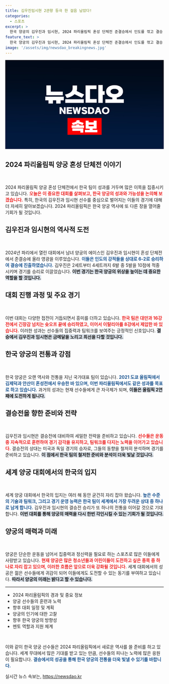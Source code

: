 ```yaml
---
title: 김우진임시현 2관왕 등극 한 걸음 남았다!
categories:
  - 스포츠
excerpt: >
  한국 양궁의 김우진과 임시현, 2024 파리올림픽 혼성 단체전 준결승에서 인도를 꺾고 결승 진출! 금메달을 목전에 두고 있는 이들이 올림픽 2관왕에 도전한다.
feature_text: >
  한국 양궁의 김우진과 임시현, 2024 파리올림픽 혼성 단체전 준결승에서 인도를 꺾고 결승 진출! 금메달을 목전에 두고 있는 이들이 올림픽 2관왕에 도전한다.
image: '/assets/img/newsdao_breakingnews.jpg'
---
```


<p><img src="/assets/img/newsdao_breakingnews.jpg" alt="koreaapp 속보" /></p>

<h2 data-ke-size="size26">2024 파리올림픽 양궁 혼성 단체전 이야기</h2>

<p data-ke-size="size16">&nbsp;</p>

<p>2024 파리올림픽 양궁 혼성 단체전에서 한국 팀이 성과를 거두며 많은 이목을 집중시키고 있습니다. <b><span style="color: #ee2323;">오늘은 이 중요한 대회를 살펴보고, 한국 양궁의 성과와 가능성을 논의해 보겠습니다.</span></b> 특히, 한국의 김우진과 임시현 선수를 중심으로 벌어지는 이들의 경기에 대해 더 자세히 알아보겠습니다. 2024 파리올림픽은 한국 양궁 역사에 또 다른 장을 열어줄 기회가 될 것입니다.</p>

<h2 data-ke-size="size26">김우진과 임시현의 역사적 도전</h2>

<p data-ke-size="size16">&nbsp;</p>

<p>2024년 파리에서 열린 대회에서 남녀 양궁의 에이스인 김우진과 임시현이 혼성 단체전에서 준결승에 올라 영광을 이루었습니다. <b><span style="color: #1a5490;">이들은 인도의 강적들을 상대로 6-2로 승리하여 결승에 진출하였습니다.</span></b> 김우진은 2세트부터 4세트까지 6발 중 5발을 10점에 적중시키며 경기를 승리로 이끌었습니다. <b><span style="background-color: #21538527;">이번 경기는 한국 양궁의 위상을 높이는 데 중요한 역할을 할 것입니다.</span></b> </p>

<h2 data-ke-size="size26">대회 진행 과정 및 주요 경기</h2>

<p data-ke-size="size16">&nbsp;</p>

<p>이번 대회는 다양한 접전이 거듭되면서 흥미를 더하고 있습니다. <b><span style="color: #ee2323;">한국 팀은 대만과 16강전에서 긴장감 넘치는 슛오프 끝에 승리하였고, 이어서 이탈리아를 8강에서 제압한 바 있습니다.</span></b> 이러한 성과는 선수들의 집중력과 팀워크를 보여주는 긍정적인 신호입니다. <b><span style="background-color: #21538527;">결승에서 김우진과 임시현은 금메달을 노리고 최선을 다할 것입니다.</span></b></p>

<h2 data-ke-size="size26">한국 양궁의 전통과 강점</h2>

<p data-ke-size="size16">&nbsp;</p>

<p>한국 양궁은 오랜 역사와 전통을 지닌 국가대표 팀이 있습니다. <b><span style="color: #1a5490;">2021 도쿄 올림픽에서 김제덕과 안산이 혼성전에서 우승한 바 있으며, 이번 파리올림픽에서도 같은 성과를 목표로 하고 있습니다.</span></b> 과거의 성과는 현재 선수들에게 큰 자극제가 되며, <b><span style="background-color: #21538527;">이들은 올림픽 2연패에 도전하게 됩니다.</span></b></p>

<h2 data-ke-size="size26">결승전을 향한 준비와 전략</h2>

<p data-ke-size="size16">&nbsp;</p>

<p>김우진과 임시현은 결승전에 대비하여 세밀한 전략을 준비하고 있습니다. <b><span style="color: #ee2323;">선수들은 운동 중 지속적으로 훈련하여 경기 감각을 유지하고, 팀워크를 다지는 노력을 이어가고 있습니다.</span></b> 결승전의 상대는 미국과 독일 경기의 승자로, 그들의 동향을 철저히 분석하며 경기를 준비하고 있습니다. <b><span style="background-color: #21538527;">이 점에서 한국 팀의 철저한 준비와 분석이 더욱 빛날 것입니다.</span></b></p>

<h2 data-ke-size="size26">세계 양궁 대회에서의 한국의 입지</h2>

<p data-ke-size="size16">&nbsp;</p>

<p>세계 양궁 대회에서 한국의 입지는 여러 해 동안 굳건히 자리 잡아 왔습니다. <b><span style="color: #1a5490;">높은 수준의 기술과 팀워크, 그리고 경기 운영 능력은 한국 팀이 세계에서 가장 두려운 상대 중 하나로 남게 합니다.</span></b> 김우진과 임시현의 결승전 승리가 또 하나의 전통을 이어갈 것으로 기대합니다. <b><span style="background-color: #21538527;">이번 대회를 통해 양궁의 매력을 다시 한번 각인시킬 수 있는 기회가 될 것입니다.</span></b></p>

<h2 data-ke-size="size26">양궁의 매력과 미래</h2>

<p data-ke-size="size16">&nbsp;</p>

<p>양궁은 단순한 운동을 넘어서 집중력과 정신력을 필요로 하는 스포츠로 많은 이들에게 사랑받고 있습니다. <b><span style="color: #ee2323;">현재 양궁은 많은 청소년들과 어린이들이 도전하고 싶은 종목 중 하나로 자리 잡고 있으며, 이러한 흐름은 앞으로 더욱 강화될 것입니다.</span></b> 세계 대회에서의 성공은 젊은 선수들에게 귀감이 되어 이들에게도 도전할 수 있는 동기를 부여하고 있습니다. <b><span style="background-color: #21538527;">따라서 양궁의 미래는 밝다고 할 수 있습니다.</span></b></p>

<hr style="border:0; border-top: 1px solid #ccc;">

<ul>
<li>2024 파리올림픽의 경과 및 중요 정보</li>
<li>양궁 선수들의 훈련과 노력</li>
<li>향후 대회 일정 및 계획</li>
<li>양궁의 인기에 대한 고찰</li>
<li>향후 한국 양궁의 방향성</li>
<li>멘토 역할과 지원 체계</li>
</ul>

<p data-ke-size="size16">&nbsp;</p> 

<p>이와 같이 한국 양궁 선수들은 2024 파리올림픽에서 새로운 역사를 쓸 준비를 하고 있습니다. 세계 무대에서 많은 기대를 받고 있는 만큼, 선수들의 피나는 노력에 많은 응원이 필요합니다. <b><span style="color: #1a5490;">결승에서의 성공을 통해 한국 양궁의 전통을 더욱 빛낼 수 있기를 바랍니다.</span></b></p>
실시간 뉴스 속보는, <a href="https://newsdao.kr" rel="dofollow">https://newsdao.kr</a>


